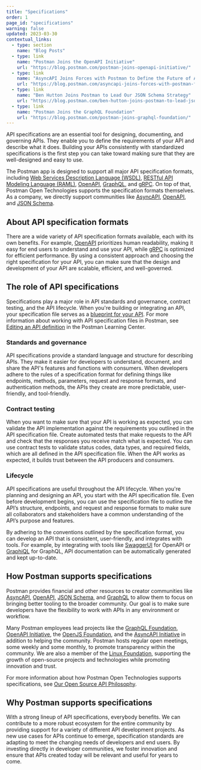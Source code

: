 ```yaml
---
title: "Specifications"
order: 1
page_id: "specifications"
warning: false
updated: 2023-03-30
contextual_links:
  - type: section
    name: "Blog Posts"
  - type: link
    name: "Postman Joins the OpenAPI Initiative"
    url: "https://blog.postman.com/postman-joins-openapi-initiative/"
  - type: link
    name: "AsyncAPI Joins Forces with Postman to Define the Future of APIs"
    url: "https://blog.postman.com/asyncapi-joins-forces-with-postman-future-of-apis/"
  - type: link
    name: "Ben Hutton Joins Postman to Lead Our JSON Schema Strategy"
    url: "https://blog.postman.com/ben-hutton-joins-postman-to-lead-json-schema-strategy/"
  - type: link
    name: "Postman Joins the GraphQL Foundation"
    url: "https://blog.postman.com/postman-joins-graphql-foundation/"
---
```


API specifications are an essential tool for designing, documenting, and governing APIs. They enable you to define the requirements of your API and describe what it does. Building your APIs consistently with standardized specifications is the first step you can take toward making sure that they are well-designed and easy to use.

The Postman app is designed to support all major API specification formats, including [Web Services Description Language (WSDL)](https://www.w3.org/TR/wsdl/), [RESTful API Modeling Language (RAML)](https://github.com/raml-org/raml-spec/blob/master/versions/raml-10/raml-10.md), [OpenAPI](https://spec.openapis.org/oas/latest.html), [GraphQL](https://spec.graphql.org/October2021/), and [gRPC](https://github.com/grpc/grpc/blob/master/doc/PROTOCOL-HTTP2.md). On top of that, Postman Open Technologies supports the specification formats themselves. As a company, we directly support communities like [AsyncAPI](https://www.asyncapi.com/community), [OpenAPI](https://www.openapis.org/), and [JSON Schema](https://json-schema.org/#about-our-community).

## About API specification formats

There are a wide variety of API specification formats available, each with its own benefits. For example, [OpenAPI](https://spec.openapis.org/oas/latest.html) prioritizes human readability, making it easy for end users to understand and use your API, while [gRPC](https://github.com/grpc/grpc/blob/master/doc/PROTOCOL-HTTP2.md) is optimized for efficient performance. By using a consistent approach and choosing the right specification for your API, you can make sure that the design and development of your API are scalable, efficient, and well-governed.

## The role of API specifications

Specifications play a major role in API standards and governance, contract testing, and the API lifecycle. When you're building or integrating an API, your specification file serves as a [blueprint for your API](https://medium.com/better-practices/api-specifications-d87588ac874). For more information about working with API specification files in Postman, see [Editing an API definition](https://learning.postman.com/docs/designing-and-developing-your-api/developing-an-api/defining-an-api/) in the Postman Learning Center.

### Standards and governance

API specifications provide a standard language and structure for describing APIs. They make it easier for developers to understand, document, and share the API's features and functions with consumers. When developers adhere to the rules of a specification format for defining things like endpoints, methods, parameters, request and response formats, and authentication methods, the APIs they create are more predictable, user-friendly, and tool-friendly.

### Contract testing

When you want to make sure that your API is working as expected, you can validate the API implementation against the requirements you outlined in the API specification file. Create automated tests that make requests to the API and check that the responses you receive match what is expected. You can use contract tests to validate status codes, data types, and required fields, which are all defined in the API specification file. When the API works as expected, it builds trust between the API producers and consumers.

### Lifecycle

API specifications are useful throughout the API lifecycle. When you're planning and designing an API, you start with the API specification file. Even before development begins, you can use the specification file to outline the API’s structure, endpoints, and request and response formats to make sure all collaborators and stakeholders have a common understanding of the API’s purpose and features.

By adhering to the conventions outlined by the specification format, you can develop an API that is consistent, user-friendly, and integrates with tools. For example, by integrating with tools like [SwaggerUI](https://swagger.io/tools/swagger-ui/) for OpenAPI or [GraphiQL](https://github.com/graphql/graphiql/tree/main/packages/graphiql) for GraphQL, API documentation can be automatically generated and kept up-to-date.

## How Postman supports specifications

Postman provides financial and other resources to creator communities like [AsyncAPI](https://www.asyncapi.com/community), [OpenAPI](https://www.openapis.org/), [JSON Schema](https://json-schema.org/#about-our-community), and [GraphQL](https://graphql.org/community/) to allow them to focus on bringing better tooling to the broader community. Our goal is to make sure developers have the flexibility to work with APIs in any environment or workflow.

Many Postman employees lead projects like the [GraphQL Foundation](https://graphql.org/foundation/), [OpenAPI Initiative](https://www.openapis.org/), the [OpenJS Foundation](https://openjsf.org/), and the [AsyncAPI Initiative](https://www.asyncapi.com/) in addition to helping the community. Postman hosts regular open meetings, some weekly and some monthly, to promote transparency within the community. We are also a member of the [Linux Foundation](https://www.linuxfoundation.org/), supporting the growth of open-source projects and technologies while promoting innovation and trust.

For more information about how Postman Open Technologies supports specifications, see [Our Open Source API Philosophy](https://www.postman.com/company/open-philosophy/).

## Why Postman supports specifications

With a strong lineup of API specifications, everybody benefits. We can contribute to a more robust ecosystem for the entire community by providing support for a variety of different API development projects. As new use cases for APIs continue to emerge, specification standards are adapting to meet the changing needs of developers and end users. By investing directly in developer communities, we foster innovation and ensure that APIs created today will be relevant and useful for years to come.
